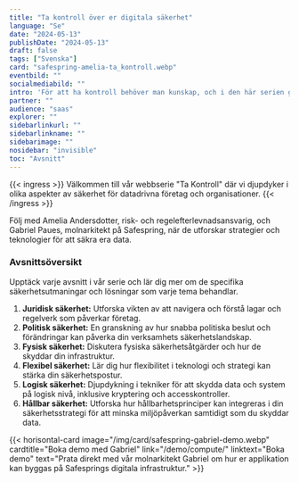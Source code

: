 ```yaml
---
title: "Ta kontroll över er digitala säkerhet"
language: "Se"
date: "2024-05-13"
publishDate: "2024-05-13"
draft: false
tags: ["Svenska"]
card: "safespring-amelia-ta_kontroll.webp"
eventbild: ""
socialmediabild: ""
intro: 'För att ha kontroll behöver man kunskap, och i den här serien går vi igenom flera säkerhetsaspekter som är bra att ha i åtanke när man designar en applikation eller ett IT-system.'
partner: ""
audience: "saas"
explorer: ""
sidebarlinkurl: ""
sidebarlinkname: ""
sidebarimage: ""
nosidebar: "invisible"
toc: "Avsnitt"
---
```



{{< ingress >}}
Välkommen till vår webbserie "Ta Kontroll" där vi djupdyker i olika aspekter av säkerhet för datadrivna företag och organisationer. 
{{< /ingress >}}

Följ med Amelia Andersdotter, risk- och regelefterlevnadsansvarig, och Gabriel Paues, molnarkitekt på Safespring, när de utforskar strategier och teknologier för att säkra era data.

### Avsnittsöversikt
Upptäck varje avsnitt i vår serie och lär dig mer om de specifika säkerhetsutmaningar och lösningar som varje tema behandlar.

1. **Juridisk säkerhet:**
   Utforska vikten av att navigera och förstå lagar och regelverk som påverkar företag.
2. **Politisk säkerhet:**
   En granskning av hur snabba politiska beslut och förändringar kan påverka din verksamhets säkerhetslandskap.
3. **Fysisk säkerhet:**
   Diskutera fysiska säkerhetsåtgärder och hur de skyddar din infrastruktur.
4. **Flexibel säkerhet:**
   Lär dig hur flexibilitet i teknologi och strategi kan stärka din säkerhetspostur.
5. **Logisk säkerhet:**
   Djupdykning i tekniker för att skydda data och system på logisk nivå, inklusive kryptering och accesskontroller.
6. **Hållbar säkerhet:**
   Utforska hur hållbarhetsprinciper kan integreras i din säkerhetsstrategi för att minska miljöpåverkan samtidigt som du skyddar data.


{{< horisontal-card image="/img/card/safespring-gabriel-demo.webp" cardtitle="Boka demo med Gabriel" link="/demo/compute/" linktext="Boka demo" text="Prata direkt med vår molnarkitekt Gabriel om hur er applikation kan byggas på Safesprings digitala infrastruktur." >}}
